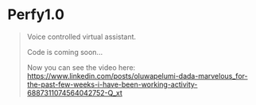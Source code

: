# Perfy1.0
> Voice controlled virtual assistant.
> 
> Code is coming soon...
> 
> Now you can see the video here: https://www.linkedin.com/posts/oluwapelumi-dada-marvelous_for-the-past-few-weeks-i-have-been-working-activity-6887311074564042752-Q_xt

